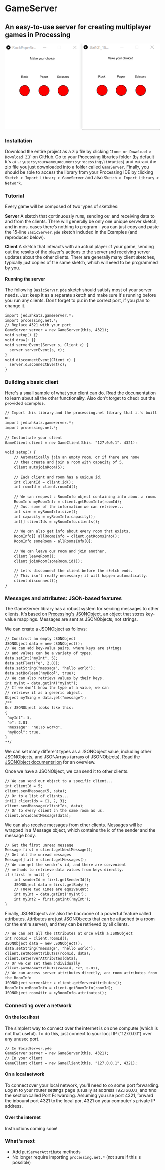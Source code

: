 # GameServer
## An easy-to-use server for creating multiplayer games in Processing

![A sample Rock Paper Scissors game](https://github.com/jediahkatz/Processing-Game-Server/blob/master/assets/rock_paper_scissors.gif
"A sample Rock Paper Scissors game")

### Installation
Download the entire project as a zip file by clicking `Clone or Download > Download ZIP` 
on GitHub. Go to your Processing libraries folder (by default it's at 
`C:\Users\YourName\Documents\Processing\libraries`) and extract the zip file
 you just downloaded into a folder called `GameServer`. Finally, you should be 
 able to access the library from your Processing IDE by clicking 
 `Sketch > Import Library > GameServer` and also `Sketch > Import Library > Network`.
 
### Tutorial

Every game will be composed of two types of sketches:

**Server** A sketch that continuously runs, sending out and receiving data
to and from the clients. There will generally be only one unique server sketch,
and in most cases there's nothing to program - you can just copy and paste the 15-line
`BasicServer.pde` sketch included in the Examples (and reproduced below).

**Client** A sketch that interacts with an actual player of your game,
sending out the results of the player's actions to the server and receiving
server updates about the other clients. There are generally many client sketches,
typically just copies of the same sketch, which will need to be programmed by you.

#### Running the server

The following `BasicServer.pde` sketch should satisfy most of your server needs.
Just keep it as a separate sketch and make sure it's running before you run any clients.
Don't forget to put in the correct port, if you plan to change it.
```processing
import jediahkatz.gameserver.*;
import processing.net.*;
// Replace 4321 with your port
GameServer server = new GameServer(this, 4321);
void setup() {}
void draw() {}
void serverEvent(Server s, Client c) {
  server.serverEvent(s, c);
}
void disconnectEvent(Client c) {
  server.disconnectEvent(c);
}
```

### Building a basic client

Here's a small sample of what your client can do.
Read the documentation to learn about all the other functionality.
Also don't forget to check out the provided examples.

```processing
// Import this library and the processing.net library that it's built on
import jediahkatz.gameserver.*;
import processing.net.*;

// Instantiate your client
GameClient client = new GameClient(this, "127.0.0.1", 4321);

void setup() {
	// Automatically join an empty room, or if there are none
	// then create and join a room with capacity of 5.
	client.autojoinRoom(5);
	
	// Each client and room has a unique id.
	int clientId = client.id();
	int roomId = client.roomId();
	
	// We can request a RoomInfo object containing info about a room.
	RoomInfo myRoomInfo = client.getRoomInfo(roomId);
	// Just some of the information we can retrieve...
	int size = myRoomInfo.size();
	int capacity = myRoomInfo.capacity();
	int[] clientIds = myRoomInfo.clients();
	
	// We can also get info about every room that exists.
	RoomInfo[] allRoomsInfo = client.getRoomsInfo();
	RoomInfo someRoom = allRoomsInfo[0];
	
	// We can leave our room and join another.
	client.leaveRoom();
	client.joinRoom(someRoom.id());
	
	// Let's disconnect the client before the sketch ends.
	// This isn't really necessary; it will happen automatically.
	client.disconnect();
}
```

### Messages and attributes: JSON-based features

The GameServer library has a robust system for sending messages to other clients.
It's based on [Processing's JSONObject](https://processing.org/reference/JSONObject.html), an object that stores key-value mappings.
Messages are sent as JSONObjects, not strings.

We can create a JSONObject as follows:
```processing
// Construct an empty JSONObject
JSONObject data = new JSONObject();
// We can add key-value pairs, where keys are strings
// and values can be a variety of types.
data.setInt("myInt", 5);
data.setFloat("e", 2.81);
data.setString("message", "hello world");
data.setBoolean("myBool", true);
// We can also retrieve values by their keys.
int myInt = data.getInt("myInt");
// If we don't know the type of a value, we can
// retrieve it as a generic object.
Object myThing = data.get("message");
/**
Our JSONObject looks like this:
{
 "myInt": 5,
 "e": 2.81,
 "message": "hello world",
 "myBool": true,
}
**/
```

We can set many different types as a JSONObject value, including
other JSONObjects, and JSONArrays (arrays of JSONObjects). Read
the [JSONObject documentation](https://processing.org/reference/JSONObject.html) for an overview.

Once we have a JSONObject, we can send it to other clients.
```processing
// We can send our object to a specific client...
int clientId = 5;
client.sendMessage(5, data);
// Or to a list of clients...
int[] clientIds = {1, 2, 3};
client.sendMessage(clientIds, data);
// Or to every client in the same room as us.
client.broadcastMessage(data);
```

We can also receive messages from other clients. Messages will be wrapped
in a Message object, which contains the id of the sender and the message body.

```processing
// Get the first unread message
Message first = client.getNextMessage();
// Get all the unread messages
Message[] all = client.getMessages();
// We can get the sender's id, and there are convenient
// methods to retrieve data values from keys directly.
if (first != null) {
	int senderId = first.getSenderId();
	JSONObject data = first.getBody();
	// These two lines are equivalent:
	int myInt = data.getInt('myInt');
	int myInt2 = first.getInt('myInt');
}
```

Finally, JSONObjects are also the backbone of a powerful feature called attributes.
Attributes are just JSONObjects that can be attached to a room (or the entire server),
and they can be retrieved by all clients.

```processing
// We can set all the attributes at once with a JSONObject
int roomId = client.roomId();
JSONObject data = new JSONObject();
data.setString("message", "hello world");
client.setRoomAttributes(roomId, data);
client.setServerAttributes(data);
// Or we can set them individually
client.putRoomAttribute(roomId, "e", 2.81);
// We can access server attributes directly, and room attributes from the RoomInfo
JSONObject serverAttr = client.getServerAttributes();
RoomInfo myRoomInfo = client.getRoomInfo(roomId);
JSONObject roomAttr = myRoomInfo.attributes();
```

### Connecting over a network

#### On the localhost

The simplest way to connect over the internet is on one computer (which is not that useful).
To do this, just connect to your local IP ("127.0.0.1") over any unused port.

```processing
// In BasicServer.pde
GameServer server = new GameServer(this, 4321);
// In your client
GameClient client = new GameClient(this, "127.0.0.1", 4321);
```

#### On a local network

To connect over your local network, you'll need to do some port forwarding.
Log in to your router settings page (usually at address 192.168.0.1) and find 
the section called Port Forwarding. Assuming you use port 4321, forward the inbound
port 4321 to the local port 4321 on your computer's private IP address.

#### Over the internet

Instructions coming soon!

### What's next

* Add `putServerAttribute` methods
* No longer require importing `processing.net.*` (not sure if this is possible)